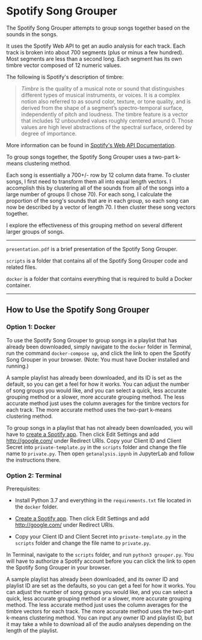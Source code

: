 # Spotify Song Grouper

The Spotify Song Grouper attempts to group songs together based on the sounds in the songs.

It uses the Spotify Web API to get an audio analysis for each track. Each track is broken into about 700 segments (plus or minus a few hundred). Most segments are less than a second long. Each segment has its own timbre vector composed of 12 numeric values.

The following is Spotify's description of timbre:

> *Timbre* is the quality of a musical note or sound that distinguishes different types of musical instruments, or voices. It is a complex notion also referred to as sound color, texture, or tone quality, and is derived from the shape of a segment’s spectro-temporal surface, independently of pitch and loudness. The timbre feature is a vector that includes 12 unbounded values roughly centered around 0. Those values are high level abstractions of the spectral surface, ordered by degree of importance.

More information can be found in [Spotify's Web API Documentation](https://developer.spotify.com/documentation/web-api/reference/tracks/get-audio-analysis/).

To group songs together, the Spotify Song Grouper uses a two-part k-means clustering method.

Each song is essentially a 700+/- row by 12 column data frame. To cluster songs, I first need to transform them all into equal length vectors. I accomplish this by clustering all of the sounds from all of the songs into a large number of groups (I chose 70). For each song, I calculate the proportion of the song's sounds that are in each group, so each song can now be described by a vector of length 70. I then cluster these song vectors together.

I explore the effectiveness of this grouping method on several different larger groups of songs.

---

`presentation.pdf` is a brief presentation of the Spotify Song Grouper.

`scripts` is a folder that contains all of the Spotify Song Grouper code and related files.

`docker` is a folder that contains everything that is required to build a Docker container.

---

## How to Use the Spotify Song Grouper

### Option 1: Docker

To use the Spotify Song Grouper to group songs in a playlist that has already been downloaded, simply navigate to the `docker` folder in Terminal, run the command `docker-compose up`, and click the link to open the Spotify Song Grouper in your browser. (Note: You must have Docker installed and running.)

A sample playlist has already been downloaded, and its ID is set as the default, so you can get a feel for how it works. You can adjust the number of song groups you would like, and you can select a quick, less accurate grouping method or a slower, more accurate grouping method. The less accurate method just uses the column averages for the timbre vectors for each track. The more accurate method uses the two-part k-means clustering method.

To group songs in a playlist that has not already been downloaded, you will have to [create a Spotify app](https://developer.spotify.com/dashboard/applications). Then click Edit Settings and add http://google.com/ under Redirect URIs. Copy your Client ID and Client Secret into `private-template.py` in the `scripts` folder and change the file name to `private.py`. Then open `getanalysis.ipynb` in JupyterLab and follow the instructions there.

### Option 2: Terminal

Prerequisites:

* Install Python 3.7 and everything in the `requirements.txt` file located in the `docker` folder.

* [Create a Spotify app](https://developer.spotify.com/dashboard/applications). Then click Edit Settings and add http://google.com/ under Redirect URIs.

* Copy your Client ID and Client Secret into `private-template.py` in the `scripts` folder and change the file name to `private.py`.

In Terminal, navigate to the `scripts` folder, and run `python3 grouper.py`. You will have to authorize a Spotify account before you can click the link to open the Spotify Song Grouper in your browser.

A sample playlist has already been downloaded, and its owner ID and playlist ID are set as the defaults, so you can get a feel for how it works. You can adjust the number of song groups you would like, and you can select a quick, less accurate grouping method or a slower, more accurate grouping method. The less accurate method just uses the column averages for the timbre vectors for each track. The more accurate method uses the two-part k-means clustering method. You can input any owner ID and playlist ID, but it may take a while to download all of the audio analyses depending on the length of the playlist.
